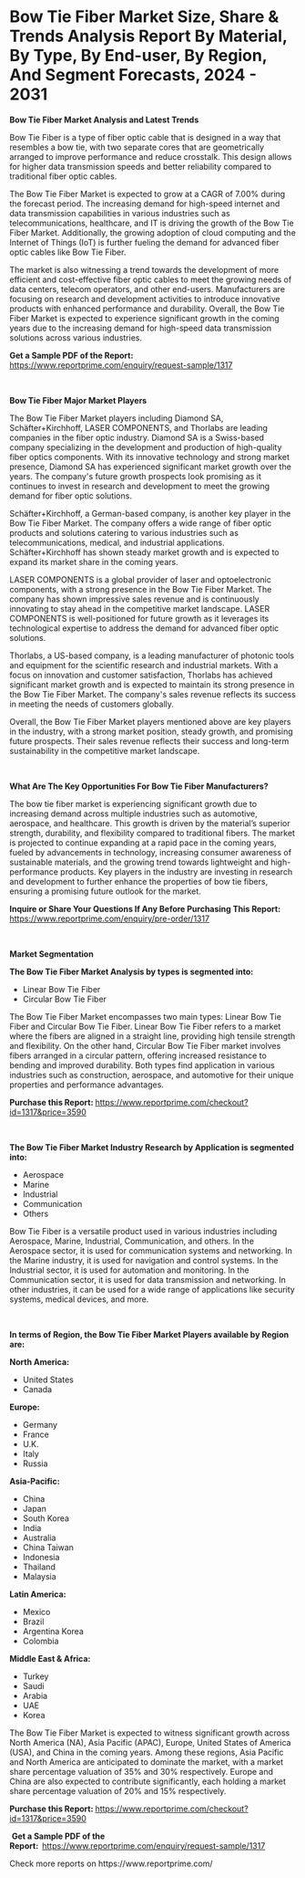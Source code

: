 <p><h1>Bow Tie Fiber Market Size, Share & Trends Analysis Report By Material, By Type, By End-user, By Region, And Segment Forecasts, 2024 - 2031</h1></p><p><strong>Bow Tie Fiber Market Analysis and Latest Trends</strong></p>
<p><p>Bow Tie Fiber is a type of fiber optic cable that is designed in a way that resembles a bow tie, with two separate cores that are geometrically arranged to improve performance and reduce crosstalk. This design allows for higher data transmission speeds and better reliability compared to traditional fiber optic cables.</p><p>The Bow Tie Fiber Market is expected to grow at a CAGR of 7.00% during the forecast period. The increasing demand for high-speed internet and data transmission capabilities in various industries such as telecommunications, healthcare, and IT is driving the growth of the Bow Tie Fiber Market. Additionally, the growing adoption of cloud computing and the Internet of Things (IoT) is further fueling the demand for advanced fiber optic cables like Bow Tie Fiber.</p><p>The market is also witnessing a trend towards the development of more efficient and cost-effective fiber optic cables to meet the growing needs of data centers, telecom operators, and other end-users. Manufacturers are focusing on research and development activities to introduce innovative products with enhanced performance and durability. Overall, the Bow Tie Fiber Market is expected to experience significant growth in the coming years due to the increasing demand for high-speed data transmission solutions across various industries.</p></p>
<p><strong>Get a Sample PDF of the Report:&nbsp;</strong> <a href="https://www.reportprime.com/enquiry/request-sample/1317">https://www.reportprime.com/enquiry/request-sample/1317</a></p>
<p>&nbsp;</p>
<p><strong>Bow Tie Fiber Major Market Players</strong></p>
<p><p>The Bow Tie Fiber Market players including Diamond SA, Schäfter+Kirchhoff, LASER COMPONENTS, and Thorlabs are leading companies in the fiber optic industry. Diamond SA is a Swiss-based company specializing in the development and production of high-quality fiber optics components. With its innovative technology and strong market presence, Diamond SA has experienced significant market growth over the years. The company's future growth prospects look promising as it continues to invest in research and development to meet the growing demand for fiber optic solutions.</p><p>Schäfter+Kirchhoff, a German-based company, is another key player in the Bow Tie Fiber Market. The company offers a wide range of fiber optic products and solutions catering to various industries such as telecommunications, medical, and industrial applications. Schäfter+Kirchhoff has shown steady market growth and is expected to expand its market share in the coming years.</p><p>LASER COMPONENTS is a global provider of laser and optoelectronic components, with a strong presence in the Bow Tie Fiber Market. The company has shown impressive sales revenue and is continuously innovating to stay ahead in the competitive market landscape. LASER COMPONENTS is well-positioned for future growth as it leverages its technological expertise to address the demand for advanced fiber optic solutions.</p><p>Thorlabs, a US-based company, is a leading manufacturer of photonic tools and equipment for the scientific research and industrial markets. With a focus on innovation and customer satisfaction, Thorlabs has achieved significant market growth and is expected to maintain its strong presence in the Bow Tie Fiber Market. The company's sales revenue reflects its success in meeting the needs of customers globally.</p><p>Overall, the Bow Tie Fiber Market players mentioned above are key players in the industry, with a strong market position, steady growth, and promising future prospects. Their sales revenue reflects their success and long-term sustainability in the competitive market landscape.</p></p>
<p>&nbsp;</p>
<p><strong>What Are The Key Opportunities For Bow Tie Fiber Manufacturers?</strong></p>
<p><p>The bow tie fiber market is experiencing significant growth due to increasing demand across multiple industries such as automotive, aerospace, and healthcare. This growth is driven by the material’s superior strength, durability, and flexibility compared to traditional fibers. The market is projected to continue expanding at a rapid pace in the coming years, fueled by advancements in technology, increasing consumer awareness of sustainable materials, and the growing trend towards lightweight and high-performance products. Key players in the industry are investing in research and development to further enhance the properties of bow tie fibers, ensuring a promising future outlook for the market.</p></p>
<p><strong>Inquire or Share Your Questions If Any Before Purchasing This Report:</strong> <a href="https://www.reportprime.com/enquiry/pre-order/1317">https://www.reportprime.com/enquiry/pre-order/1317</a></p>
<p>&nbsp;</p>
<p><strong>Market Segmentation</strong></p>
<p><strong>The Bow Tie Fiber Market Analysis by types is segmented into:</strong></p>
<p><ul><li>Linear Bow Tie Fiber</li><li>Circular Bow Tie Fiber</li></ul></p>
<p><p>The Bow Tie Fiber Market encompasses two main types: Linear Bow Tie Fiber and Circular Bow Tie Fiber. Linear Bow Tie Fiber refers to a market where the fibers are aligned in a straight line, providing high tensile strength and flexibility. On the other hand, Circular Bow Tie Fiber market involves fibers arranged in a circular pattern, offering increased resistance to bending and improved durability. Both types find application in various industries such as construction, aerospace, and automotive for their unique properties and performance advantages.</p></p>
<p><strong>Purchase this Report:&nbsp;</strong><a href="https://www.reportprime.com/checkout?id=1317&price=3590">https://www.reportprime.com/checkout?id=1317&price=3590</a></p>
<p>&nbsp;</p>
<p><strong>The Bow Tie Fiber Market Industry Research by Application is segmented into:</strong></p>
<p><ul><li>Aerospace</li><li>Marine</li><li>Industrial</li><li>Communication</li><li>Others</li></ul></p>
<p><p>Bow Tie Fiber is a versatile product used in various industries including Aerospace, Marine, Industrial, Communication, and others. In the Aerospace sector, it is used for communication systems and networking. In the Marine industry, it is used for navigation and control systems. In the Industrial sector, it is used for automation and monitoring. In the Communication sector, it is used for data transmission and networking. In other industries, it can be used for a wide range of applications like security systems, medical devices, and more.</p></p>
<p>&nbsp;</p>
<p><strong>In terms of Region, the Bow Tie Fiber Market Players available by Region are:</strong></p>
<p>
    <p> <strong> North America: </strong>
        <ul>
            <li>United States</li>
            <li>Canada</li>
        </ul>
        </p> 
    <p> <strong> Europe: </strong>
        <ul>
            <li>Germany</li>
            <li>France</li>
            <li>U.K.</li>
            <li>Italy</li>
            <li>Russia</li>
        </ul>
        </p> 
    <p> <strong> Asia-Pacific: </strong>
        <ul>
            <li>China</li>
            <li>Japan</li>
            <li>South Korea</li>
            <li>India</li>
            <li>Australia</li>
            <li>China Taiwan</li>
            <li>Indonesia</li>
            <li>Thailand</li>
            <li>Malaysia</li>
        </ul>
        </p> 
    <p> <strong> Latin America: </strong>
        <ul>
            <li>Mexico</li>
            <li>Brazil</li>
            <li>Argentina Korea</li>
            <li>Colombia</li>
        </ul>
        </p> 
    <p> <strong> Middle East & Africa: </strong>
        <ul>
            <li>Turkey</li>
            <li>Saudi</li>
            <li>Arabia</li>
            <li>UAE</li>
            <li>Korea</li>
        </ul>
    </p>
    </p>
<p><p>The Bow Tie Fiber Market is expected to witness significant growth across North America (NA), Asia Pacific (APAC), Europe, United States of America (USA), and China in the coming years. Among these regions, Asia Pacific and North America are anticipated to dominate the market, with a market share percentage valuation of 35% and 30% respectively. Europe and China are also expected to contribute significantly, each holding a market share percentage valuation of 20% and 15% respectively.</p></p>
<p><strong>Purchase this Report: </strong><a href="https://www.reportprime.com/checkout?id=1317&price=3590">https://www.reportprime.com/checkout?id=1317&price=3590</a></p>
<p>&nbsp;<strong>Get a Sample PDF of the Report:&nbsp;&nbsp;</strong><a href="https://www.reportprime.com/enquiry/request-sample/1317">https://www.reportprime.com/enquiry/request-sample/1317</a></p>
<p><strong></strong></p>
<p>Check more reports on https://www.reportprime.com/</p>